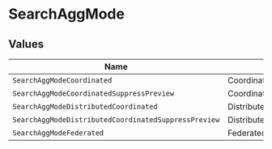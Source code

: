 # SearchAggMode


## Values

| Name                                                 | Value                                                |
| ---------------------------------------------------- | ---------------------------------------------------- |
| `SearchAggModeCoordinated`                           | Coordinated                                          |
| `SearchAggModeCoordinatedSuppressPreview`            | CoordinatedSuppressPreview                           |
| `SearchAggModeDistributedCoordinated`                | DistributedCoordinated                               |
| `SearchAggModeDistributedCoordinatedSuppressPreview` | DistributedCoordinatedSuppressPreview                |
| `SearchAggModeFederated`                             | Federated                                            |